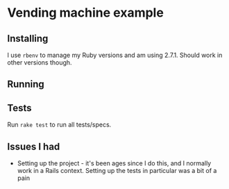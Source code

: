 # Vending machine example

## Installing
I use `rbenv` to manage my Ruby versions and am using 2.7.1. 
Should work in other versions though.

## Running

## Tests

Run `rake test` to run all tests/specs.

## Issues I had

- Setting up the project - it's been ages since I do this, and I normally work in a Rails context.
Setting up the tests in particular was a bit of a pain